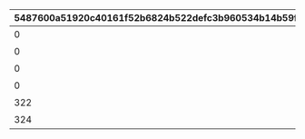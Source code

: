 |5487600a51920c40161f52b6824b522defc3b960534b14b59fea587ede2a0c52|0bf4b00e36a4ca4c9d32c714f9c62a8590e375249bc0a723797ad1c96eb0d682|1fc24deac379bcd515223401f23c8817313a4d71565107ed94de85f407b712cc|8a740aefa1023d713160f6e9be039b25debf5ea59b80f32b29b592b6de3a63db|d1ed1aae7f6c8643298880afc0432bd5dc77c5d73633f441a0cd34f392135a49|5942f2cf57e508898cacdf90c383057d9720cbe18d07efffa56ef7fc41d7314a|66084475ab622dc682d85b8494f336ab0f987ec2d16bb2e0913e91cbd2886e12|ea53f91e88b0473760159ba838cd8580e70c7de02a1af5e86bf029bf1947bb98|cd51f209354090963fafeaea5e663a82d464aa691722bfb1d3702e1704477f67|37b988bf0a3b59dc99b21bda0d601d7ce0f0f7cd79fa5c9940e54fd466fb5b8e|
| --- | --- | --- | --- | --- | --- | --- | --- | --- | --- |
|0|bgm_M61_00|11001|bgm_M61|11017|1|0|1|101|アストライア大陸|
|0|bgm_M61|4001|bgm_M61|4004|1|0|2|0|ダンジョンマップ|
|0||7001||7008|1|0|3|0|イベントマップ|
|0|bgm_M179_00|11018|bgm_M179|11062|2|0|4|102|エルピス島|
|322|bgm_MC001|11063|bgm_MC001|11066|3|1|5|103|ジオ・\nテオゴニア|
|324|bgm_MC079|11067|bgm_MC079|11072|4|1|6|104|ジオ・\nゲヘナ|